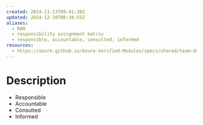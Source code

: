 ```yaml
---
created: 2024-11-13T09:41:38Z
updated: 2024-12-10T08:34:55Z
aliases:
  - RAM
  - responsibility assignment matrix
  - responsible, accountable, consulted, informed
resources:
  - https://azure.github.io/Azure-Verified-Modules/specs/shared/team-definitions/#raci
---
```

# Description
- Responsible
- Accountable
- Consulted
- Informed